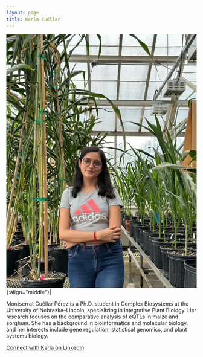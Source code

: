 ```yaml
---
layout: page
title: Karla Cuéllar
---
```


![Karla Cuéllar](/images/People_Images/KarlaC.jpeg){:align="middle"}|

Montserrat Cuéllar Pérez is a Ph.D. student in Complex Biosystems at the University of Nebraska–Lincoln, specializing in Integrative Plant Biology. Her research focuses on the comparative analysis of eQTLs in maize and sorghum. She has a background in bioinformatics and molecular biology, and her interests include gene regulation, statistical genomics, and plant systems biology.

[Connect with Karla on LinkedIn](https://www.linkedin.com/in/karla-montserrat-cu%C3%A9llar-p%C3%A9rez-a949ab263?utm_source=share&utm_campaign=share_via&utm_content=profile&utm_medium=ios_app)
